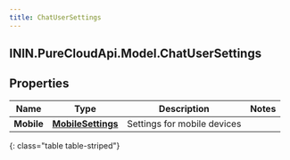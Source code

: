 ```yaml
---
title: ChatUserSettings
---
```

## ININ.PureCloudApi.Model.ChatUserSettings

## Properties

|Name | Type | Description | Notes|
|------------ | ------------- | ------------- | -------------|
| **Mobile** | [**MobileSettings**](MobileSettings.html) | Settings for mobile devices | |
{: class="table table-striped"}


